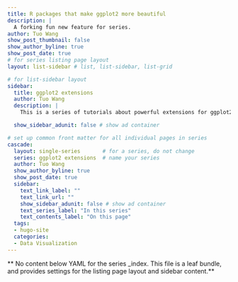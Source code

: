```yaml
---
title: R packages that make ggplot2 more beautiful
description: |
  A forking fun new feature for series.
author: Tuo Wang
show_post_thumbnail: false
show_author_byline: true
show_post_date: true
# for series listing page layout
layout: list-sidebar # list, list-sidebar, list-grid

# for list-sidebar layout
sidebar: 
  title: ggplot2 extensions
  author: Tuo Wang
  description: |
    This is a series of tutorials about powerful extensions for ggplot2

  show_sidebar_adunit: false # show ad container

# set up common front matter for all individual pages in series
cascade:
  layout: single-series       # for a series, do not change
  series: ggplot2 extensions  # name your series
  author: Tuo Wang
  show_author_byline: true
  show_post_date: true
  sidebar:
    text_link_label: ""
    text_link_url: ""
    show_sidebar_adunit: false # show ad container
    text_series_label: "In this series" 
    text_contents_label: "On this page"
  tags:
  - hugo-site
  categories:
  - Data Visualization
---
```


** No content below YAML for the series _index. This file is a leaf bundle, and provides settings for the listing page layout and sidebar content.**
